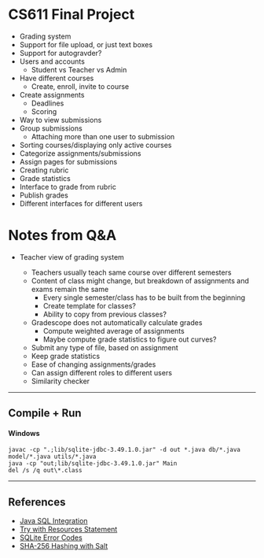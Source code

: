 # CS611 Final Project

- Grading system
- Support for file upload, or just text boxes
- Support for autogravder?
- Users and accounts
  - Student vs Teacher vs Admin
- Have different courses
  - Create, enroll, invite to course
- Create assignments
  - Deadlines
  - Scoring
- Way to view submissions
- Group submissions
  - Attaching more than one user to submission
- Sorting courses/displaying only active courses
- Categorize assignments/submissions
- Assign pages for submissions
- Creating rubric
- Grade statistics
- Interface to grade from rubric
- Publish grades
- Different interfaces for different users

# Notes from Q&A

- Teacher view of grading system

  - Teachers usually teach same course over different semesters
  - Content of class might change, but breakdown of assignments and exams remain the same
    - Every single semester/class has to be built from the beginning
    - Create template for classes?
    - Ability to copy from previous classes?
  - Gradescope does not automatically calculate grades
    - Compute weighted average of assignments
    - Maybe compute grade statistics to figure out curves?
  - Submit any type of file, based on assignment
  - Keep grade statistics
  - Ease of changing assignments/grades
  - Can assign different roles to different users
  - Similarity checker

---

## Compile + Run

#### Windows

```
javac -cp ".;lib/sqlite-jdbc-3.49.1.0.jar" -d out *.java db/*.java model/*.java utils/*.java
java -cp "out;lib/sqlite-jdbc-3.49.1.0.jar" Main
del /s /q out\*.class
```

---

## References

- [Java SQL Integration](https://docs.oracle.com/javase/8/docs/api/java/sql/package-summary.html)
- [Try with Resources Statement](https://docs.oracle.com/javase/tutorial/essential/exceptions/tryResourceClose.html)
- [SQLite Error Codes](https://sqlite.org/rescode.html)
- [SHA-256 Hashing with Salt](https://www.baeldung.com/java-password-hashing)
